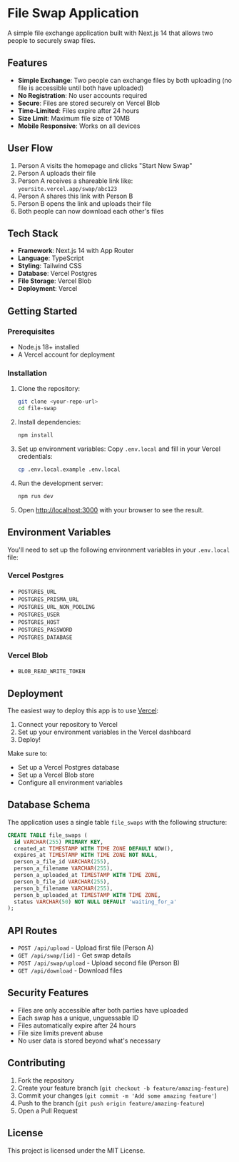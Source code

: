 # File Swap Application

A simple file exchange application built with Next.js 14 that allows two people to securely swap files.

## Features

- **Simple Exchange**: Two people can exchange files by both uploading (no file is accessible until both have uploaded)
- **No Registration**: No user accounts required
- **Secure**: Files are stored securely on Vercel Blob
- **Time-Limited**: Files expire after 24 hours
- **Size Limit**: Maximum file size of 10MB
- **Mobile Responsive**: Works on all devices

## User Flow

1. Person A visits the homepage and clicks "Start New Swap"
2. Person A uploads their file
3. Person A receives a shareable link like: `yoursite.vercel.app/swap/abc123`
4. Person A shares this link with Person B
5. Person B opens the link and uploads their file
6. Both people can now download each other's files

## Tech Stack

- **Framework**: Next.js 14 with App Router
- **Language**: TypeScript
- **Styling**: Tailwind CSS
- **Database**: Vercel Postgres
- **File Storage**: Vercel Blob
- **Deployment**: Vercel

## Getting Started

### Prerequisites

- Node.js 18+ installed
- A Vercel account for deployment

### Installation

1. Clone the repository:
   ```bash
   git clone <your-repo-url>
   cd file-swap
   ```

2. Install dependencies:
   ```bash
   npm install
   ```

3. Set up environment variables:
   Copy `.env.local` and fill in your Vercel credentials:
   ```bash
   cp .env.local.example .env.local
   ```

4. Run the development server:
   ```bash
   npm run dev
   ```

5. Open [http://localhost:3000](http://localhost:3000) with your browser to see the result.

## Environment Variables

You'll need to set up the following environment variables in your `.env.local` file:

### Vercel Postgres
- `POSTGRES_URL`
- `POSTGRES_PRISMA_URL`
- `POSTGRES_URL_NON_POOLING`
- `POSTGRES_USER`
- `POSTGRES_HOST`
- `POSTGRES_PASSWORD`
- `POSTGRES_DATABASE`

### Vercel Blob
- `BLOB_READ_WRITE_TOKEN`

## Deployment

The easiest way to deploy this app is to use [Vercel](https://vercel.com/):

1. Connect your repository to Vercel
2. Set up your environment variables in the Vercel dashboard
3. Deploy!

Make sure to:
- Set up a Vercel Postgres database
- Set up a Vercel Blob store
- Configure all environment variables

## Database Schema

The application uses a single table `file_swaps` with the following structure:

```sql
CREATE TABLE file_swaps (
  id VARCHAR(255) PRIMARY KEY,
  created_at TIMESTAMP WITH TIME ZONE DEFAULT NOW(),
  expires_at TIMESTAMP WITH TIME ZONE NOT NULL,
  person_a_file_id VARCHAR(255),
  person_a_filename VARCHAR(255),
  person_a_uploaded_at TIMESTAMP WITH TIME ZONE,
  person_b_file_id VARCHAR(255),
  person_b_filename VARCHAR(255),
  person_b_uploaded_at TIMESTAMP WITH TIME ZONE,
  status VARCHAR(50) NOT NULL DEFAULT 'waiting_for_a'
);
```

## API Routes

- `POST /api/upload` - Upload first file (Person A)
- `GET /api/swap/[id]` - Get swap details
- `POST /api/swap/upload` - Upload second file (Person B)
- `GET /api/download` - Download files

## Security Features

- Files are only accessible after both parties have uploaded
- Each swap has a unique, unguessable ID
- Files automatically expire after 24 hours
- File size limits prevent abuse
- No user data is stored beyond what's necessary

## Contributing

1. Fork the repository
2. Create your feature branch (`git checkout -b feature/amazing-feature`)
3. Commit your changes (`git commit -m 'Add some amazing feature'`)
4. Push to the branch (`git push origin feature/amazing-feature`)
5. Open a Pull Request

## License

This project is licensed under the MIT License.
